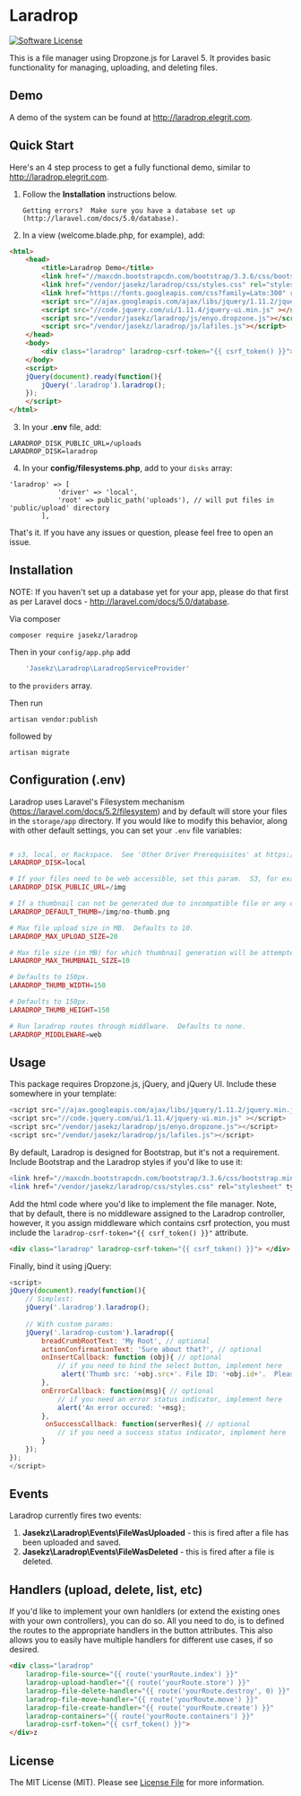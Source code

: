 # Laradrop

[![Software License][ico-license]](LICENSE.md)


This is a file manager using Dropzone.js for Laravel 5.  It provides basic functionality for managing, uploading,
and deleting files.

## Demo
A demo of the system can be found at http://laradrop.elegrit.com.

## Quick Start
Here's an 4 step process to get a fully functional demo, similar to http://laradrop.elegrit.com.


1)  Follow the **Installation**  instructions below.
    
        Getting errors?  Make sure you have a database set up (http://laravel.com/docs/5.0/database).
        
2) In a view (welcome.blade.php, for example), add:  
```html
<html>
    <head>
        <title>Laradrop Demo</title>
        <link href="//maxcdn.bootstrapcdn.com/bootstrap/3.3.6/css/bootstrap.min.css" rel="stylesheet" type="text/css">
        <link href="/vendor/jasekz/laradrop/css/styles.css" rel="stylesheet" type="text/css">
        <link href="https://fonts.googleapis.com/css?family=Lato:300" rel="stylesheet" type="text/css">
        <script src="//ajax.googleapis.com/ajax/libs/jquery/1.11.2/jquery.min.js"></script>
        <script src="//code.jquery.com/ui/1.11.4/jquery-ui.min.js" ></script>
        <script src="/vendor/jasekz/laradrop/js/enyo.dropzone.js"></script>
        <script src="/vendor/jasekz/laradrop/js/lafiles.js"></script>
    </head>
    <body>
        <div class="laradrop" laradrop-csrf-token="{{ csrf_token() }}"> </div>
    </body>
    <script>
    jQuery(document).ready(function(){
        jQuery('.laradrop').laradrop();
    });
    </script>
</html>
```

3) In your **.env** file, add:

```
LARADROP_DISK_PUBLIC_URL=/uploads
LARADROP_DISK=laradrop
```
4) In your **config/filesystems.php**, add to your `disks` array:
```
'laradrop' => [
            'driver' => 'local',
            'root' => public_path('uploads'), // will put files in 'public/upload' directory
        ],
```
That's it.  If you have any issues or question, please feel free to open an issue.

## Installation

NOTE: If you haven't set up a database yet for your app, please do that first as per Laravel docs -  http://laravel.com/docs/5.0/database.

Via composer
```
composer require jasekz/laradrop
```

Then in your `config/app.php` add 
```php
    'Jasekz\Laradrop\LaradropServiceProvider'
```    
to the `providers` array.

Then run 

    artisan vendor:publish
    
followed by

    artisan migrate

## Configuration (.env)

Laradrop uses Laravel's Filesystem mechanism (https://laravel.com/docs/5.2/filesystem) and by default will store your 
files in the `storage/app` directory.  If you would like to modify this behavior, along with other default settings, you can set your `.env` file variables:
```php

# s3, local, or Rackspace.  See 'Other Driver Prerequisites' at https://laravel.com/docs/5.2/filesystem.  Defaults to 'local'
LARADROP_DISK=local 

# If your files need to be web accessible, set this param.  S3, for example, would be 'https://s3.amazonaws.com/my-bucket'.  Defaults to the web root (public).
LARADROP_DISK_PUBLIC_URL=/img 

# If a thumbnail can not be generated due to incompatible file or any other reason, what image do you want to use? Defaults to 'vendor/jasekz/laradrop/img/genericThumbs/no-thumb.png'
LARADROP_DEFAULT_THUMB=/img/no-thumb.png

# Max file upload size in MB.  Defaults to 10.
LARADROP_MAX_UPLOAD_SIZE=20

# Max file size (in MB) for which thumbnail generation will be attempted.  If your server has an issue processing thumbs, you can lower this value.  Defaults to 10.
LARADROP_MAX_THUMBNAIL_SIZE=10

# Defaults to 150px.
LARADROP_THUMB_WIDTH=150

# Defaults to 150px.
LARADROP_THUMB_HEIGHT=150

# Run laradrop routes through middlware.  Defaults to none.
LARADROP_MIDDLEWARE=web
```
## Usage
This package requires Dropzone.js, jQuery, and jQuery UI.  Include these somewhere in your template:
``` php
<script src="//ajax.googleapis.com/ajax/libs/jquery/1.11.2/jquery.min.js"></script>
<script src="//code.jquery.com/ui/1.11.4/jquery-ui.min.js" ></script>
<script src="/vendor/jasekz/laradrop/js/enyo.dropzone.js"></script>
<script src="/vendor/jasekz/laradrop/js/lafiles.js"></script>
```

By default, Laradrop is designed for Bootstrap, but it's not a requirement.  Include Bootstrap and the Laradrop styles if you'd like to use it:
``` php
<link href="//maxcdn.bootstrapcdn.com/bootstrap/3.3.6/css/bootstrap.min.css" rel="stylesheet" type="text/css">
<link href="/vendor/jasekz/laradrop/css/styles.css" rel="stylesheet" type="text/css">
```


Add the html code where you'd like to implement the file manager.  Note, that by default, there is no middleware assigned to the Laradrop controller, however, it you assign middleware which contains csrf protection, you must include the `laradrop-csrf-token="{{ csrf_token() }}"` attribute.
``` html
<div class="laradrop" laradrop-csrf-token="{{ csrf_token() }}"> </div>
```

Finally, bind it using jQuery:
```javascript
<script>
jQuery(document).ready(function(){
    // Simplest:
    jQuery('.laradrop').laradrop();
    
    // With custom params:
    jQuery('.laradrop-custom').laradrop({
        breadCrumbRootText: 'My Root', // optional 
        actionConfirmationText: 'Sure about that?', // optional
        onInsertCallback: function (obj){ // optional 
            // if you need to bind the select button, implement here
             alert('Thumb src: '+obj.src+'. File ID: '+obj.id+'.  Please implement onInsertCallback().');
        },
        onErrorCallback: function(msg){ // optional
            // if you need an error status indicator, implement here
            alert('An error occured: '+msg);
        },
         onSuccessCallback: function(serverRes){ // optional
            // if you need a success status indicator, implement here
        }
    }); 
});
</script>
```

## Events
Laradrop currently fires two events:

1. **Jasekz\Laradrop\Events\FileWasUploaded** - this is fired after a file has been uploaded and saved.
2. **Jasekz\Laradrop\Events\FileWasDeleted** - this is fired after a file is deleted.

## Handlers (upload, delete, list, etc)
If you'd like to implement your own hanldlers (or extend the existing ones with your own controllers), you can do so.  All you need to do, is to defined the routes to the appropriate handlers in the button attributes.  This also allows you to easily have multiple handlers for different use cases, if so desired.
``` html
<div class="laradrop"
    laradrop-file-source="{{ route('yourRoute.index') }}" 
    laradrop-upload-handler="{{ route('yourRoute.store') }}"
    laradrop-file-delete-handler="{{ route('yourRoute.destroy', 0) }}"
    laradrop-file-move-handler="{{ route('yourRoute.move') }}"
    laradrop-file-create-handler="{{ route('yourRoute.create') }}"
    laradrop-containers="{{ route('yourRoute.containers') }}"
    laradrop-csrf-token="{{ csrf_token() }}">
</div>z
```


## License

The MIT License (MIT). Please see [License File](LICENSE.md) for more information.



[ico-license]: https://img.shields.io/badge/license-MIT-brightgreen.svg?style=flat-square
